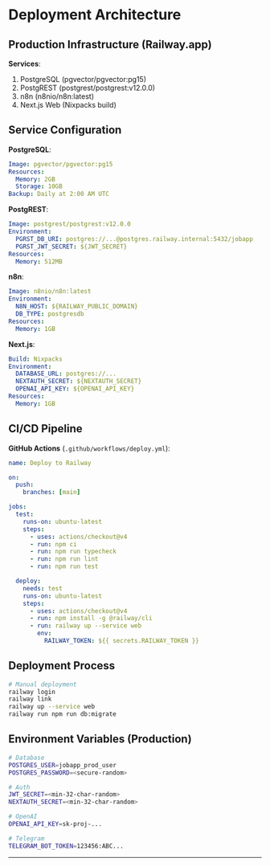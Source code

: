 # Deployment Architecture

## Production Infrastructure (Railway.app)

**Services**:
1. PostgreSQL (pgvector/pgvector:pg15)
2. PostgREST (postgrest/postgrest:v12.0.0)
3. n8n (n8nio/n8n:latest)
4. Next.js Web (Nixpacks build)

## Service Configuration

**PostgreSQL**:
```yaml
Image: pgvector/pgvector:pg15
Resources:
  Memory: 2GB
  Storage: 10GB
Backup: Daily at 2:00 AM UTC
```

**PostgREST**:
```yaml
Image: postgrest/postgrest:v12.0.0
Environment:
  PGRST_DB_URI: postgres://...@postgres.railway.internal:5432/jobapp
  PGRST_JWT_SECRET: ${JWT_SECRET}
Resources:
  Memory: 512MB
```

**n8n**:
```yaml
Image: n8nio/n8n:latest
Environment:
  N8N_HOST: ${RAILWAY_PUBLIC_DOMAIN}
  DB_TYPE: postgresdb
Resources:
  Memory: 1GB
```

**Next.js**:
```yaml
Build: Nixpacks
Environment:
  DATABASE_URL: postgres://...
  NEXTAUTH_SECRET: ${NEXTAUTH_SECRET}
  OPENAI_API_KEY: ${OPENAI_API_KEY}
Resources:
  Memory: 1GB
```

## CI/CD Pipeline

**GitHub Actions** (`.github/workflows/deploy.yml`):

```yaml
name: Deploy to Railway

on:
  push:
    branches: [main]

jobs:
  test:
    runs-on: ubuntu-latest
    steps:
      - uses: actions/checkout@v4
      - run: npm ci
      - run: npm run typecheck
      - run: npm run lint
      - run: npm run test

  deploy:
    needs: test
    runs-on: ubuntu-latest
    steps:
      - uses: actions/checkout@v4
      - run: npm install -g @railway/cli
      - run: railway up --service web
        env:
          RAILWAY_TOKEN: ${{ secrets.RAILWAY_TOKEN }}
```

## Deployment Process

```bash
# Manual deployment
railway login
railway link
railway up --service web
railway run npm run db:migrate
```

## Environment Variables (Production)

```bash
# Database
POSTGRES_USER=jobapp_prod_user
POSTGRES_PASSWORD=<secure-random>

# Auth
JWT_SECRET=<min-32-char-random>
NEXTAUTH_SECRET=<min-32-char-random>

# OpenAI
OPENAI_API_KEY=sk-proj-...

# Telegram
TELEGRAM_BOT_TOKEN=123456:ABC...
```

---
